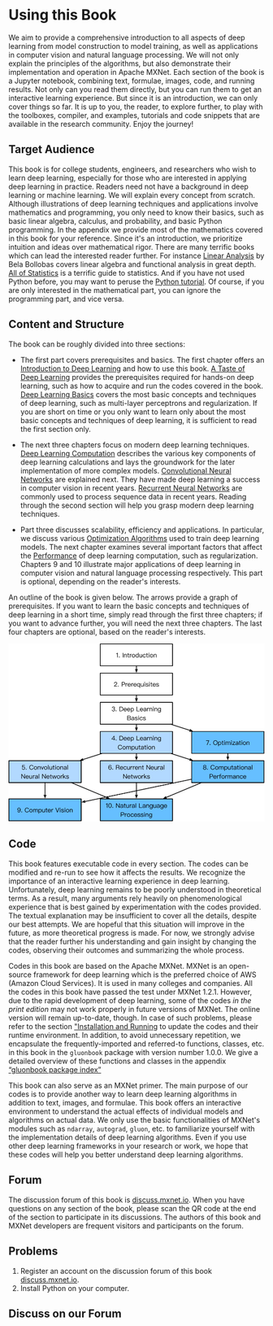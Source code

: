# Using this Book

We aim to provide a comprehensive introduction to all aspects of deep learning from model construction to model training, as well as  applications in computer vision and natural language processing. We will not only explain the principles of the algorithms, but also demonstrate their implementation and operation in Apache MXNet. Each section of the book is a Jupyter notebook,  combining text, formulae, images, code, and running results. Not only can you read them directly, but you can run them to get an interactive learning experience. But since it is an introduction, we can only cover things so far. It is up to you, the reader, to explore further, to play with the toolboxes, compiler, and examples, tutorials and code snippets that are available in the research community. Enjoy the journey!

## Target Audience

This book is for college students, engineers, and researchers who wish to learn deep learning, especially for those who are interested in applying deep learning in practice. Readers need not have a background in deep learning or machine learning. We will explain every concept from scratch. Although illustrations of deep learning techniques and applications involve mathematics and programming, you only need to know their basics, such as basic linear algebra, calculus, and probability, and basic Python programming. In the appendix we provide most of the mathematics covered in this book for your reference. Since it's an introduction, we prioritize intuition and ideas over mathematical rigor. There are many terrific books which can lead the interested reader further. For instance [Linear Analysis](https://www.amazon.com/Linear-Analysis-Introductory-Cambridge-Mathematical/dp/0521655773) by Bela Bollobas covers linear algebra and functional analysis in great depth. [All of Statistics](https://www.amazon.com/All-Statistics-Statistical-Inference-Springer/dp/0387402721) is a terrific guide to statistics. And if you have not used Python before, you may want to peruse the [Python tutorial](http://learnpython.org/). Of course, if you are only interested in the mathematical part, you can ignore the programming part, and vice versa.


## Content and Structure

The book can be roughly divided into three sections:

* The first part covers prerequisites and basics. The first chapter offers an [Introduction to Deep Learning](../chapter_introduction/index.md) and how to use this book. [A Taste of Deep Learning](../chapter_crashcourse/index.md) provides the prerequisites required for hands-on deep learning, such as how to acquire and run the codes covered in the book.  [Deep Learning Basics](../chapter_deep-learning-basics/index.md) covers the most basic concepts and techniques of deep learning, such as multi-layer perceptrons and regularization. If you are short on time or you only want to learn only about the most basic concepts and techniques of deep learning, it is sufficient to read the first section only.

* The next three chapters focus on modern deep learning techniques. [Deep Learning Computation](../chapter_deep-learning-computation/index.md) describes the various key components of deep learning calculations and lays the groundwork for the later implementation of more complex models. [Convolutional Neural Networks](../chapter_convolutional-neural-networks/index.md) are explained next. They have made deep learning a success in computer vision in recent years. [Recurrent Neural Networks](../chapter_recurrent-neural-networks/index.md) are commonly used to process sequence data in recent years. Reading through the second section will help you grasp modern deep learning techniques.

* Part three discusses scalability, efficiency and applications. In particular, we discuss various [Optimization Algorithms](../chapter_optimization/index.md) used to train deep learning models. The next chapter examines several important factors that affect the [Performance](../chapter_computational-performance/index.md) of deep learning computation, such as regularization. Chapters 9 and 10  illustrate major applications of deep learning in computer vision and natural language processing respectively. This part is optional, depending on the reader's interests.

An outline of the book is given below. The arrows provide a graph of prerequisites. If you want to learn the basic concepts and techniques of deep learning in a short time, simply read through the first three chapters; if you want to advance further, you will need the next three chapters. The last four chapters are optional, based on the reader's interests.

![Book structure](../img/book-org.svg)


## Code

This book features executable code in every section. The codes can be modified and re-run to see how it affects the results. We recognize the importance of an interactive learning experience in deep learning. Unfortunately, deep learning remains to be poorly understood in theoretical terms. As a result, many arguments rely heavily on phenomenological experience that is best gained by experimentation with the codes provided. The textual explanation may be insufficient to cover all the details, despite our best attempts. We are hopeful that this situation will improve in the future, as more theoretical progress is made. For now, we strongly advise that the reader further his understanding and gain insight by changing the codes, observing their outcomes and summarizing the whole process.

Codes in this book are based on the Apache MXNet. MXNet is an open-source framework for deep learning  which is the preferred choice of AWS (Amazon Cloud Services). It is used in many colleges and companies. All the codes in this book have passed the test under MXNet 1.2.1. However, due to the rapid development of deep learning, some of the codes *in the print edition* may not work properly in future versions of MXNet. The online version will remain up-to-date, though. In case of such problems, please refer to the section ["Installation and Running](../chapter_prerequisite/install.md) to update the codes and their runtime environment. In addition, to avoid unnecessary repetition, we encapsulate the frequently-imported and referred-to functions, classes, etc. in this book in the `gluonbook` package with version number 1.0.0.  We give a detailed overview of these functions and classes in the appendix [“gluonbook package index”](../chapter_appendix/gluonbook.md)

This book can also serve as an MXNet primer. The main purpose of our codes is to provide another way to learn deep learning algorithms in addition to text, images, and formulae. This book offers an interactive environment to understand the actual effects of individual models and algorithms on actual data. We only use the basic functionalities of MXNet's modules such as `ndarray`, `autograd`, `gluon`, etc. to familiarize yourself with the implementation details of deep learning algorithms. Even if you use other deep learning frameworks in your research or work, we hope that these codes will help you better understand deep learning algorithms.

## Forum

The discussion forum of this book is [discuss.mxnet.io](https://discuss.mxnet.io/). When you have questions on any section of the book, please scan the QR code at the end of the section to participate in its discussions. The authors of this book and MXNet developers are frequent visitors and participants on the forum.

## Problems

1. Register an account on the discussion forum of this book [discuss.mxnet.io](https://discuss.mxnet.io/).
1. Install Python on your computer.

## Discuss on our Forum

<div id="discuss" topic_id="2311"></div>
